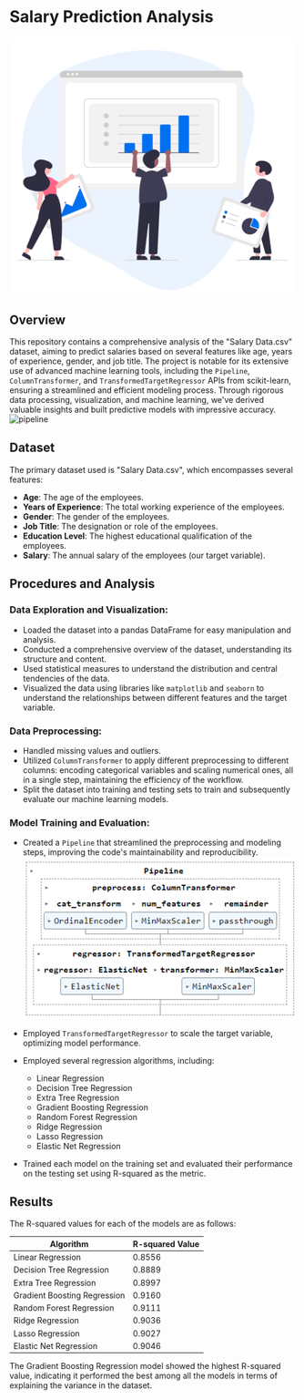 # Salary Prediction Analysis

![Project Image](salary-data.jpg)

## Overview

This repository contains a comprehensive analysis of the "Salary Data.csv" dataset, aiming to predict salaries based on several features like age, years of experience, gender, and job title. The project is notable for its extensive use of advanced machine learning tools, including the `Pipeline`, `ColumnTransformer`, and `TransformedTargetRegressor` APIs from scikit-learn, ensuring a streamlined and efficient modeling process. Through rigorous data processing, visualization, and machine learning, we've derived valuable insights and built predictive models with impressive accuracy.
![pipeline](pipeline-delle.png)


## Dataset

The primary dataset used is "Salary Data.csv", which encompasses several features:
- **Age**: The age of the employees.
- **Years of Experience**: The total working experience of the employees.
- **Gender**: The gender of the employees.
- **Job Title**: The designation or role of the employees.
- **Education Level**: The highest educational qualification of the employees.
- **Salary**: The annual salary of the employees (our target variable).

## Procedures and Analysis

### Data Exploration and Visualization:

- Loaded the dataset into a pandas DataFrame for easy manipulation and analysis.
- Conducted a comprehensive overview of the dataset, understanding its structure and content.
- Used statistical measures to understand the distribution and central tendencies of the data.
- Visualized the data using libraries like `matplotlib` and `seaborn` to understand the relationships between different features and the target variable.

### Data Preprocessing:

- Handled missing values and outliers.
- Utilized `ColumnTransformer` to apply different preprocessing to different columns: encoding categorical variables and scaling numerical ones, all in a single step, maintaining the efficiency of the workflow.
- Split the dataset into training and testing sets to train and subsequently evaluate our machine learning models.

### Model Training and Evaluation:

- Created a `Pipeline` that streamlined the preprocessing and modeling steps, improving the code's maintainability and reproducibility.
![pipeline](pipeline-overview.png)

- Employed `TransformedTargetRegressor` to scale the target variable, optimizing model performance.
- Employed several regression algorithms, including:
    - Linear Regression
    - Decision Tree Regression
    - Extra Tree Regression
    - Gradient Boosting Regression
    - Random Forest Regression
    - Ridge Regression
    - Lasso Regression
    - Elastic Net Regression

- Trained each model on the training set and evaluated their performance on the testing set using R-squared as the metric.

## Results

The R-squared values for each of the models are as follows:

| Algorithm                   | R-squared Value |
|-----------------------------|-----------------|
| Linear Regression           | 0.8556          |
| Decision Tree Regression    | 0.8889          |
| Extra Tree Regression       | 0.8997          |
| Gradient Boosting Regression| 0.9160          |
| Random Forest Regression    | 0.9111          |
| Ridge Regression            | 0.9036          |
| Lasso Regression            | 0.9027          |
| Elastic Net Regression      | 0.9046          |

The Gradient Boosting Regression model showed the highest R-squared value, indicating it performed the best among all the models in terms of explaining the variance in the dataset.
